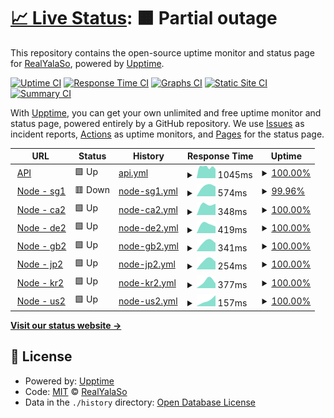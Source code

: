 # [📈 Live Status](https://status.yalaso.top): <!--live status--> **🟧 Partial outage**

This repository contains the open-source uptime monitor and status page for [RealYalaSo](https://status.yalaso.top), powered by [Upptime](https://github.com/upptime/upptime).

[![Uptime CI](https://github.com/RealYalaSo/status/workflows/Uptime%20CI/badge.svg)](https://github.com/RealYalaSo/status/actions?query=workflow%3A%22Uptime+CI%22)
[![Response Time CI](https://github.com/RealYalaSo/status/workflows/Response%20Time%20CI/badge.svg)](https://github.com/RealYalaSo/status/actions?query=workflow%3A%22Response+Time+CI%22)
[![Graphs CI](https://github.com/RealYalaSo/status/workflows/Graphs%20CI/badge.svg)](https://github.com/RealYalaSo/status/actions?query=workflow%3A%22Graphs+CI%22)
[![Static Site CI](https://github.com/RealYalaSo/status/workflows/Static%20Site%20CI/badge.svg)](https://github.com/RealYalaSo/status/actions?query=workflow%3A%22Static+Site+CI%22)
[![Summary CI](https://github.com/RealYalaSo/status/workflows/Summary%20CI/badge.svg)](https://github.com/RealYalaSo/status/actions?query=workflow%3A%22Summary+CI%22)

With [Upptime](https://upptime.js.org), you can get your own unlimited and free uptime monitor and status page, powered entirely by a GitHub repository. We use [Issues](https://github.com/RealYalaSo/status/issues) as incident reports, [Actions](https://github.com/RealYalaSo/status/actions) as uptime monitors, and [Pages](https://status.yalaso.top) for the status page.

<!--start: status pages-->
<!-- This summary is generated by Upptime (https://github.com/upptime/upptime) -->
<!-- Do not edit this manually, your changes will be overwritten -->
<!-- prettier-ignore -->
| URL | Status | History | Response Time | Uptime |
| --- | ------ | ------- | ------------- | ------ |
| <img alt="" src="https://favicons.githubusercontent.com/api.yalaso.top" height="13"> [API](https://api.yalaso.top/api/v1/ping) | 🟩 Up | [api.yml](https://github.com/RealYalaSo/status/commits/HEAD/history/api.yml) | <details><summary><img alt="Response time graph" src="./graphs/api/response-time-week.png" height="20"> 1045ms</summary><br><a href="https://status.yalaso.top/history/api"><img alt="Response time 1045" src="https://img.shields.io/endpoint?url=https%3A%2F%2Fraw.githubusercontent.com%2FRealYalaSo%2Fstatus%2FHEAD%2Fapi%2Fapi%2Fresponse-time.json"></a><br><a href="https://status.yalaso.top/history/api"><img alt="24-hour response time 1045" src="https://img.shields.io/endpoint?url=https%3A%2F%2Fraw.githubusercontent.com%2FRealYalaSo%2Fstatus%2FHEAD%2Fapi%2Fapi%2Fresponse-time-day.json"></a><br><a href="https://status.yalaso.top/history/api"><img alt="7-day response time 1045" src="https://img.shields.io/endpoint?url=https%3A%2F%2Fraw.githubusercontent.com%2FRealYalaSo%2Fstatus%2FHEAD%2Fapi%2Fapi%2Fresponse-time-week.json"></a><br><a href="https://status.yalaso.top/history/api"><img alt="30-day response time 1045" src="https://img.shields.io/endpoint?url=https%3A%2F%2Fraw.githubusercontent.com%2FRealYalaSo%2Fstatus%2FHEAD%2Fapi%2Fapi%2Fresponse-time-month.json"></a><br><a href="https://status.yalaso.top/history/api"><img alt="1-year response time 1045" src="https://img.shields.io/endpoint?url=https%3A%2F%2Fraw.githubusercontent.com%2FRealYalaSo%2Fstatus%2FHEAD%2Fapi%2Fapi%2Fresponse-time-year.json"></a></details> | <details><summary><a href="https://status.yalaso.top/history/api">100.00%</a></summary><a href="https://status.yalaso.top/history/api"><img alt="All-time uptime 100.00%" src="https://img.shields.io/endpoint?url=https%3A%2F%2Fraw.githubusercontent.com%2FRealYalaSo%2Fstatus%2FHEAD%2Fapi%2Fapi%2Fuptime.json"></a><br><a href="https://status.yalaso.top/history/api"><img alt="24-hour uptime 100.00%" src="https://img.shields.io/endpoint?url=https%3A%2F%2Fraw.githubusercontent.com%2FRealYalaSo%2Fstatus%2FHEAD%2Fapi%2Fapi%2Fuptime-day.json"></a><br><a href="https://status.yalaso.top/history/api"><img alt="7-day uptime 100.00%" src="https://img.shields.io/endpoint?url=https%3A%2F%2Fraw.githubusercontent.com%2FRealYalaSo%2Fstatus%2FHEAD%2Fapi%2Fapi%2Fuptime-week.json"></a><br><a href="https://status.yalaso.top/history/api"><img alt="30-day uptime 100.00%" src="https://img.shields.io/endpoint?url=https%3A%2F%2Fraw.githubusercontent.com%2FRealYalaSo%2Fstatus%2FHEAD%2Fapi%2Fapi%2Fuptime-month.json"></a><br><a href="https://status.yalaso.top/history/api"><img alt="1-year uptime 100.00%" src="https://img.shields.io/endpoint?url=https%3A%2F%2Fraw.githubusercontent.com%2FRealYalaSo%2Fstatus%2FHEAD%2Fapi%2Fapi%2Fuptime-year.json"></a></details>
| <img alt="" src="https://favicons.githubusercontent.com/sg1.yalaso.top" height="13"> [Node - sg1](http://sg1.yalaso.top/api/v1/ping) | 🟥 Down | [node-sg1.yml](https://github.com/RealYalaSo/status/commits/HEAD/history/node-sg1.yml) | <details><summary><img alt="Response time graph" src="./graphs/node-sg1/response-time-week.png" height="20"> 574ms</summary><br><a href="https://status.yalaso.top/history/node-sg1"><img alt="Response time 574" src="https://img.shields.io/endpoint?url=https%3A%2F%2Fraw.githubusercontent.com%2FRealYalaSo%2Fstatus%2FHEAD%2Fapi%2Fnode-sg1%2Fresponse-time.json"></a><br><a href="https://status.yalaso.top/history/node-sg1"><img alt="24-hour response time 574" src="https://img.shields.io/endpoint?url=https%3A%2F%2Fraw.githubusercontent.com%2FRealYalaSo%2Fstatus%2FHEAD%2Fapi%2Fnode-sg1%2Fresponse-time-day.json"></a><br><a href="https://status.yalaso.top/history/node-sg1"><img alt="7-day response time 574" src="https://img.shields.io/endpoint?url=https%3A%2F%2Fraw.githubusercontent.com%2FRealYalaSo%2Fstatus%2FHEAD%2Fapi%2Fnode-sg1%2Fresponse-time-week.json"></a><br><a href="https://status.yalaso.top/history/node-sg1"><img alt="30-day response time 574" src="https://img.shields.io/endpoint?url=https%3A%2F%2Fraw.githubusercontent.com%2FRealYalaSo%2Fstatus%2FHEAD%2Fapi%2Fnode-sg1%2Fresponse-time-month.json"></a><br><a href="https://status.yalaso.top/history/node-sg1"><img alt="1-year response time 574" src="https://img.shields.io/endpoint?url=https%3A%2F%2Fraw.githubusercontent.com%2FRealYalaSo%2Fstatus%2FHEAD%2Fapi%2Fnode-sg1%2Fresponse-time-year.json"></a></details> | <details><summary><a href="https://status.yalaso.top/history/node-sg1">99.96%</a></summary><a href="https://status.yalaso.top/history/node-sg1"><img alt="All-time uptime 99.96%" src="https://img.shields.io/endpoint?url=https%3A%2F%2Fraw.githubusercontent.com%2FRealYalaSo%2Fstatus%2FHEAD%2Fapi%2Fnode-sg1%2Fuptime.json"></a><br><a href="https://status.yalaso.top/history/node-sg1"><img alt="24-hour uptime 99.96%" src="https://img.shields.io/endpoint?url=https%3A%2F%2Fraw.githubusercontent.com%2FRealYalaSo%2Fstatus%2FHEAD%2Fapi%2Fnode-sg1%2Fuptime-day.json"></a><br><a href="https://status.yalaso.top/history/node-sg1"><img alt="7-day uptime 99.96%" src="https://img.shields.io/endpoint?url=https%3A%2F%2Fraw.githubusercontent.com%2FRealYalaSo%2Fstatus%2FHEAD%2Fapi%2Fnode-sg1%2Fuptime-week.json"></a><br><a href="https://status.yalaso.top/history/node-sg1"><img alt="30-day uptime 99.96%" src="https://img.shields.io/endpoint?url=https%3A%2F%2Fraw.githubusercontent.com%2FRealYalaSo%2Fstatus%2FHEAD%2Fapi%2Fnode-sg1%2Fuptime-month.json"></a><br><a href="https://status.yalaso.top/history/node-sg1"><img alt="1-year uptime 99.96%" src="https://img.shields.io/endpoint?url=https%3A%2F%2Fraw.githubusercontent.com%2FRealYalaSo%2Fstatus%2FHEAD%2Fapi%2Fnode-sg1%2Fuptime-year.json"></a></details>
| <img alt="" src="https://favicons.githubusercontent.com/ca2.yalaso.top" height="13"> [Node - ca2](http://ca2.yalaso.top/api/v1/ping) | 🟩 Up | [node-ca2.yml](https://github.com/RealYalaSo/status/commits/HEAD/history/node-ca2.yml) | <details><summary><img alt="Response time graph" src="./graphs/node-ca2/response-time-week.png" height="20"> 348ms</summary><br><a href="https://status.yalaso.top/history/node-ca2"><img alt="Response time 348" src="https://img.shields.io/endpoint?url=https%3A%2F%2Fraw.githubusercontent.com%2FRealYalaSo%2Fstatus%2FHEAD%2Fapi%2Fnode-ca2%2Fresponse-time.json"></a><br><a href="https://status.yalaso.top/history/node-ca2"><img alt="24-hour response time 348" src="https://img.shields.io/endpoint?url=https%3A%2F%2Fraw.githubusercontent.com%2FRealYalaSo%2Fstatus%2FHEAD%2Fapi%2Fnode-ca2%2Fresponse-time-day.json"></a><br><a href="https://status.yalaso.top/history/node-ca2"><img alt="7-day response time 348" src="https://img.shields.io/endpoint?url=https%3A%2F%2Fraw.githubusercontent.com%2FRealYalaSo%2Fstatus%2FHEAD%2Fapi%2Fnode-ca2%2Fresponse-time-week.json"></a><br><a href="https://status.yalaso.top/history/node-ca2"><img alt="30-day response time 348" src="https://img.shields.io/endpoint?url=https%3A%2F%2Fraw.githubusercontent.com%2FRealYalaSo%2Fstatus%2FHEAD%2Fapi%2Fnode-ca2%2Fresponse-time-month.json"></a><br><a href="https://status.yalaso.top/history/node-ca2"><img alt="1-year response time 348" src="https://img.shields.io/endpoint?url=https%3A%2F%2Fraw.githubusercontent.com%2FRealYalaSo%2Fstatus%2FHEAD%2Fapi%2Fnode-ca2%2Fresponse-time-year.json"></a></details> | <details><summary><a href="https://status.yalaso.top/history/node-ca2">100.00%</a></summary><a href="https://status.yalaso.top/history/node-ca2"><img alt="All-time uptime 100.00%" src="https://img.shields.io/endpoint?url=https%3A%2F%2Fraw.githubusercontent.com%2FRealYalaSo%2Fstatus%2FHEAD%2Fapi%2Fnode-ca2%2Fuptime.json"></a><br><a href="https://status.yalaso.top/history/node-ca2"><img alt="24-hour uptime 100.00%" src="https://img.shields.io/endpoint?url=https%3A%2F%2Fraw.githubusercontent.com%2FRealYalaSo%2Fstatus%2FHEAD%2Fapi%2Fnode-ca2%2Fuptime-day.json"></a><br><a href="https://status.yalaso.top/history/node-ca2"><img alt="7-day uptime 100.00%" src="https://img.shields.io/endpoint?url=https%3A%2F%2Fraw.githubusercontent.com%2FRealYalaSo%2Fstatus%2FHEAD%2Fapi%2Fnode-ca2%2Fuptime-week.json"></a><br><a href="https://status.yalaso.top/history/node-ca2"><img alt="30-day uptime 100.00%" src="https://img.shields.io/endpoint?url=https%3A%2F%2Fraw.githubusercontent.com%2FRealYalaSo%2Fstatus%2FHEAD%2Fapi%2Fnode-ca2%2Fuptime-month.json"></a><br><a href="https://status.yalaso.top/history/node-ca2"><img alt="1-year uptime 100.00%" src="https://img.shields.io/endpoint?url=https%3A%2F%2Fraw.githubusercontent.com%2FRealYalaSo%2Fstatus%2FHEAD%2Fapi%2Fnode-ca2%2Fuptime-year.json"></a></details>
| <img alt="" src="https://favicons.githubusercontent.com/de2.yalaso.top" height="13"> [Node - de2](http://de2.yalaso.top/api/v1/ping) | 🟩 Up | [node-de2.yml](https://github.com/RealYalaSo/status/commits/HEAD/history/node-de2.yml) | <details><summary><img alt="Response time graph" src="./graphs/node-de2/response-time-week.png" height="20"> 419ms</summary><br><a href="https://status.yalaso.top/history/node-de2"><img alt="Response time 419" src="https://img.shields.io/endpoint?url=https%3A%2F%2Fraw.githubusercontent.com%2FRealYalaSo%2Fstatus%2FHEAD%2Fapi%2Fnode-de2%2Fresponse-time.json"></a><br><a href="https://status.yalaso.top/history/node-de2"><img alt="24-hour response time 419" src="https://img.shields.io/endpoint?url=https%3A%2F%2Fraw.githubusercontent.com%2FRealYalaSo%2Fstatus%2FHEAD%2Fapi%2Fnode-de2%2Fresponse-time-day.json"></a><br><a href="https://status.yalaso.top/history/node-de2"><img alt="7-day response time 419" src="https://img.shields.io/endpoint?url=https%3A%2F%2Fraw.githubusercontent.com%2FRealYalaSo%2Fstatus%2FHEAD%2Fapi%2Fnode-de2%2Fresponse-time-week.json"></a><br><a href="https://status.yalaso.top/history/node-de2"><img alt="30-day response time 419" src="https://img.shields.io/endpoint?url=https%3A%2F%2Fraw.githubusercontent.com%2FRealYalaSo%2Fstatus%2FHEAD%2Fapi%2Fnode-de2%2Fresponse-time-month.json"></a><br><a href="https://status.yalaso.top/history/node-de2"><img alt="1-year response time 419" src="https://img.shields.io/endpoint?url=https%3A%2F%2Fraw.githubusercontent.com%2FRealYalaSo%2Fstatus%2FHEAD%2Fapi%2Fnode-de2%2Fresponse-time-year.json"></a></details> | <details><summary><a href="https://status.yalaso.top/history/node-de2">100.00%</a></summary><a href="https://status.yalaso.top/history/node-de2"><img alt="All-time uptime 100.00%" src="https://img.shields.io/endpoint?url=https%3A%2F%2Fraw.githubusercontent.com%2FRealYalaSo%2Fstatus%2FHEAD%2Fapi%2Fnode-de2%2Fuptime.json"></a><br><a href="https://status.yalaso.top/history/node-de2"><img alt="24-hour uptime 100.00%" src="https://img.shields.io/endpoint?url=https%3A%2F%2Fraw.githubusercontent.com%2FRealYalaSo%2Fstatus%2FHEAD%2Fapi%2Fnode-de2%2Fuptime-day.json"></a><br><a href="https://status.yalaso.top/history/node-de2"><img alt="7-day uptime 100.00%" src="https://img.shields.io/endpoint?url=https%3A%2F%2Fraw.githubusercontent.com%2FRealYalaSo%2Fstatus%2FHEAD%2Fapi%2Fnode-de2%2Fuptime-week.json"></a><br><a href="https://status.yalaso.top/history/node-de2"><img alt="30-day uptime 100.00%" src="https://img.shields.io/endpoint?url=https%3A%2F%2Fraw.githubusercontent.com%2FRealYalaSo%2Fstatus%2FHEAD%2Fapi%2Fnode-de2%2Fuptime-month.json"></a><br><a href="https://status.yalaso.top/history/node-de2"><img alt="1-year uptime 100.00%" src="https://img.shields.io/endpoint?url=https%3A%2F%2Fraw.githubusercontent.com%2FRealYalaSo%2Fstatus%2FHEAD%2Fapi%2Fnode-de2%2Fuptime-year.json"></a></details>
| <img alt="" src="https://favicons.githubusercontent.com/gb2.yalaso.top" height="13"> [Node - gb2](http://gb2.yalaso.top/api/v1/ping) | 🟩 Up | [node-gb2.yml](https://github.com/RealYalaSo/status/commits/HEAD/history/node-gb2.yml) | <details><summary><img alt="Response time graph" src="./graphs/node-gb2/response-time-week.png" height="20"> 341ms</summary><br><a href="https://status.yalaso.top/history/node-gb2"><img alt="Response time 341" src="https://img.shields.io/endpoint?url=https%3A%2F%2Fraw.githubusercontent.com%2FRealYalaSo%2Fstatus%2FHEAD%2Fapi%2Fnode-gb2%2Fresponse-time.json"></a><br><a href="https://status.yalaso.top/history/node-gb2"><img alt="24-hour response time 341" src="https://img.shields.io/endpoint?url=https%3A%2F%2Fraw.githubusercontent.com%2FRealYalaSo%2Fstatus%2FHEAD%2Fapi%2Fnode-gb2%2Fresponse-time-day.json"></a><br><a href="https://status.yalaso.top/history/node-gb2"><img alt="7-day response time 341" src="https://img.shields.io/endpoint?url=https%3A%2F%2Fraw.githubusercontent.com%2FRealYalaSo%2Fstatus%2FHEAD%2Fapi%2Fnode-gb2%2Fresponse-time-week.json"></a><br><a href="https://status.yalaso.top/history/node-gb2"><img alt="30-day response time 341" src="https://img.shields.io/endpoint?url=https%3A%2F%2Fraw.githubusercontent.com%2FRealYalaSo%2Fstatus%2FHEAD%2Fapi%2Fnode-gb2%2Fresponse-time-month.json"></a><br><a href="https://status.yalaso.top/history/node-gb2"><img alt="1-year response time 341" src="https://img.shields.io/endpoint?url=https%3A%2F%2Fraw.githubusercontent.com%2FRealYalaSo%2Fstatus%2FHEAD%2Fapi%2Fnode-gb2%2Fresponse-time-year.json"></a></details> | <details><summary><a href="https://status.yalaso.top/history/node-gb2">100.00%</a></summary><a href="https://status.yalaso.top/history/node-gb2"><img alt="All-time uptime 100.00%" src="https://img.shields.io/endpoint?url=https%3A%2F%2Fraw.githubusercontent.com%2FRealYalaSo%2Fstatus%2FHEAD%2Fapi%2Fnode-gb2%2Fuptime.json"></a><br><a href="https://status.yalaso.top/history/node-gb2"><img alt="24-hour uptime 100.00%" src="https://img.shields.io/endpoint?url=https%3A%2F%2Fraw.githubusercontent.com%2FRealYalaSo%2Fstatus%2FHEAD%2Fapi%2Fnode-gb2%2Fuptime-day.json"></a><br><a href="https://status.yalaso.top/history/node-gb2"><img alt="7-day uptime 100.00%" src="https://img.shields.io/endpoint?url=https%3A%2F%2Fraw.githubusercontent.com%2FRealYalaSo%2Fstatus%2FHEAD%2Fapi%2Fnode-gb2%2Fuptime-week.json"></a><br><a href="https://status.yalaso.top/history/node-gb2"><img alt="30-day uptime 100.00%" src="https://img.shields.io/endpoint?url=https%3A%2F%2Fraw.githubusercontent.com%2FRealYalaSo%2Fstatus%2FHEAD%2Fapi%2Fnode-gb2%2Fuptime-month.json"></a><br><a href="https://status.yalaso.top/history/node-gb2"><img alt="1-year uptime 100.00%" src="https://img.shields.io/endpoint?url=https%3A%2F%2Fraw.githubusercontent.com%2FRealYalaSo%2Fstatus%2FHEAD%2Fapi%2Fnode-gb2%2Fuptime-year.json"></a></details>
| <img alt="" src="https://favicons.githubusercontent.com/jp2.yalaso.top" height="13"> [Node - jp2](http://jp2.yalaso.top/api/v1/ping) | 🟩 Up | [node-jp2.yml](https://github.com/RealYalaSo/status/commits/HEAD/history/node-jp2.yml) | <details><summary><img alt="Response time graph" src="./graphs/node-jp2/response-time-week.png" height="20"> 254ms</summary><br><a href="https://status.yalaso.top/history/node-jp2"><img alt="Response time 254" src="https://img.shields.io/endpoint?url=https%3A%2F%2Fraw.githubusercontent.com%2FRealYalaSo%2Fstatus%2FHEAD%2Fapi%2Fnode-jp2%2Fresponse-time.json"></a><br><a href="https://status.yalaso.top/history/node-jp2"><img alt="24-hour response time 254" src="https://img.shields.io/endpoint?url=https%3A%2F%2Fraw.githubusercontent.com%2FRealYalaSo%2Fstatus%2FHEAD%2Fapi%2Fnode-jp2%2Fresponse-time-day.json"></a><br><a href="https://status.yalaso.top/history/node-jp2"><img alt="7-day response time 254" src="https://img.shields.io/endpoint?url=https%3A%2F%2Fraw.githubusercontent.com%2FRealYalaSo%2Fstatus%2FHEAD%2Fapi%2Fnode-jp2%2Fresponse-time-week.json"></a><br><a href="https://status.yalaso.top/history/node-jp2"><img alt="30-day response time 254" src="https://img.shields.io/endpoint?url=https%3A%2F%2Fraw.githubusercontent.com%2FRealYalaSo%2Fstatus%2FHEAD%2Fapi%2Fnode-jp2%2Fresponse-time-month.json"></a><br><a href="https://status.yalaso.top/history/node-jp2"><img alt="1-year response time 254" src="https://img.shields.io/endpoint?url=https%3A%2F%2Fraw.githubusercontent.com%2FRealYalaSo%2Fstatus%2FHEAD%2Fapi%2Fnode-jp2%2Fresponse-time-year.json"></a></details> | <details><summary><a href="https://status.yalaso.top/history/node-jp2">100.00%</a></summary><a href="https://status.yalaso.top/history/node-jp2"><img alt="All-time uptime 100.00%" src="https://img.shields.io/endpoint?url=https%3A%2F%2Fraw.githubusercontent.com%2FRealYalaSo%2Fstatus%2FHEAD%2Fapi%2Fnode-jp2%2Fuptime.json"></a><br><a href="https://status.yalaso.top/history/node-jp2"><img alt="24-hour uptime 100.00%" src="https://img.shields.io/endpoint?url=https%3A%2F%2Fraw.githubusercontent.com%2FRealYalaSo%2Fstatus%2FHEAD%2Fapi%2Fnode-jp2%2Fuptime-day.json"></a><br><a href="https://status.yalaso.top/history/node-jp2"><img alt="7-day uptime 100.00%" src="https://img.shields.io/endpoint?url=https%3A%2F%2Fraw.githubusercontent.com%2FRealYalaSo%2Fstatus%2FHEAD%2Fapi%2Fnode-jp2%2Fuptime-week.json"></a><br><a href="https://status.yalaso.top/history/node-jp2"><img alt="30-day uptime 100.00%" src="https://img.shields.io/endpoint?url=https%3A%2F%2Fraw.githubusercontent.com%2FRealYalaSo%2Fstatus%2FHEAD%2Fapi%2Fnode-jp2%2Fuptime-month.json"></a><br><a href="https://status.yalaso.top/history/node-jp2"><img alt="1-year uptime 100.00%" src="https://img.shields.io/endpoint?url=https%3A%2F%2Fraw.githubusercontent.com%2FRealYalaSo%2Fstatus%2FHEAD%2Fapi%2Fnode-jp2%2Fuptime-year.json"></a></details>
| <img alt="" src="https://favicons.githubusercontent.com/kr2.yalaso.top" height="13"> [Node - kr2](http://kr2.yalaso.top/api/v1/ping) | 🟩 Up | [node-kr2.yml](https://github.com/RealYalaSo/status/commits/HEAD/history/node-kr2.yml) | <details><summary><img alt="Response time graph" src="./graphs/node-kr2/response-time-week.png" height="20"> 377ms</summary><br><a href="https://status.yalaso.top/history/node-kr2"><img alt="Response time 377" src="https://img.shields.io/endpoint?url=https%3A%2F%2Fraw.githubusercontent.com%2FRealYalaSo%2Fstatus%2FHEAD%2Fapi%2Fnode-kr2%2Fresponse-time.json"></a><br><a href="https://status.yalaso.top/history/node-kr2"><img alt="24-hour response time 377" src="https://img.shields.io/endpoint?url=https%3A%2F%2Fraw.githubusercontent.com%2FRealYalaSo%2Fstatus%2FHEAD%2Fapi%2Fnode-kr2%2Fresponse-time-day.json"></a><br><a href="https://status.yalaso.top/history/node-kr2"><img alt="7-day response time 377" src="https://img.shields.io/endpoint?url=https%3A%2F%2Fraw.githubusercontent.com%2FRealYalaSo%2Fstatus%2FHEAD%2Fapi%2Fnode-kr2%2Fresponse-time-week.json"></a><br><a href="https://status.yalaso.top/history/node-kr2"><img alt="30-day response time 377" src="https://img.shields.io/endpoint?url=https%3A%2F%2Fraw.githubusercontent.com%2FRealYalaSo%2Fstatus%2FHEAD%2Fapi%2Fnode-kr2%2Fresponse-time-month.json"></a><br><a href="https://status.yalaso.top/history/node-kr2"><img alt="1-year response time 377" src="https://img.shields.io/endpoint?url=https%3A%2F%2Fraw.githubusercontent.com%2FRealYalaSo%2Fstatus%2FHEAD%2Fapi%2Fnode-kr2%2Fresponse-time-year.json"></a></details> | <details><summary><a href="https://status.yalaso.top/history/node-kr2">100.00%</a></summary><a href="https://status.yalaso.top/history/node-kr2"><img alt="All-time uptime 100.00%" src="https://img.shields.io/endpoint?url=https%3A%2F%2Fraw.githubusercontent.com%2FRealYalaSo%2Fstatus%2FHEAD%2Fapi%2Fnode-kr2%2Fuptime.json"></a><br><a href="https://status.yalaso.top/history/node-kr2"><img alt="24-hour uptime 100.00%" src="https://img.shields.io/endpoint?url=https%3A%2F%2Fraw.githubusercontent.com%2FRealYalaSo%2Fstatus%2FHEAD%2Fapi%2Fnode-kr2%2Fuptime-day.json"></a><br><a href="https://status.yalaso.top/history/node-kr2"><img alt="7-day uptime 100.00%" src="https://img.shields.io/endpoint?url=https%3A%2F%2Fraw.githubusercontent.com%2FRealYalaSo%2Fstatus%2FHEAD%2Fapi%2Fnode-kr2%2Fuptime-week.json"></a><br><a href="https://status.yalaso.top/history/node-kr2"><img alt="30-day uptime 100.00%" src="https://img.shields.io/endpoint?url=https%3A%2F%2Fraw.githubusercontent.com%2FRealYalaSo%2Fstatus%2FHEAD%2Fapi%2Fnode-kr2%2Fuptime-month.json"></a><br><a href="https://status.yalaso.top/history/node-kr2"><img alt="1-year uptime 100.00%" src="https://img.shields.io/endpoint?url=https%3A%2F%2Fraw.githubusercontent.com%2FRealYalaSo%2Fstatus%2FHEAD%2Fapi%2Fnode-kr2%2Fuptime-year.json"></a></details>
| <img alt="" src="https://favicons.githubusercontent.com/us2.yalaso.top" height="13"> [Node - us2](http://us2.yalaso.top/api/v1/ping) | 🟩 Up | [node-us2.yml](https://github.com/RealYalaSo/status/commits/HEAD/history/node-us2.yml) | <details><summary><img alt="Response time graph" src="./graphs/node-us2/response-time-week.png" height="20"> 157ms</summary><br><a href="https://status.yalaso.top/history/node-us2"><img alt="Response time 157" src="https://img.shields.io/endpoint?url=https%3A%2F%2Fraw.githubusercontent.com%2FRealYalaSo%2Fstatus%2FHEAD%2Fapi%2Fnode-us2%2Fresponse-time.json"></a><br><a href="https://status.yalaso.top/history/node-us2"><img alt="24-hour response time 157" src="https://img.shields.io/endpoint?url=https%3A%2F%2Fraw.githubusercontent.com%2FRealYalaSo%2Fstatus%2FHEAD%2Fapi%2Fnode-us2%2Fresponse-time-day.json"></a><br><a href="https://status.yalaso.top/history/node-us2"><img alt="7-day response time 157" src="https://img.shields.io/endpoint?url=https%3A%2F%2Fraw.githubusercontent.com%2FRealYalaSo%2Fstatus%2FHEAD%2Fapi%2Fnode-us2%2Fresponse-time-week.json"></a><br><a href="https://status.yalaso.top/history/node-us2"><img alt="30-day response time 157" src="https://img.shields.io/endpoint?url=https%3A%2F%2Fraw.githubusercontent.com%2FRealYalaSo%2Fstatus%2FHEAD%2Fapi%2Fnode-us2%2Fresponse-time-month.json"></a><br><a href="https://status.yalaso.top/history/node-us2"><img alt="1-year response time 157" src="https://img.shields.io/endpoint?url=https%3A%2F%2Fraw.githubusercontent.com%2FRealYalaSo%2Fstatus%2FHEAD%2Fapi%2Fnode-us2%2Fresponse-time-year.json"></a></details> | <details><summary><a href="https://status.yalaso.top/history/node-us2">100.00%</a></summary><a href="https://status.yalaso.top/history/node-us2"><img alt="All-time uptime 100.00%" src="https://img.shields.io/endpoint?url=https%3A%2F%2Fraw.githubusercontent.com%2FRealYalaSo%2Fstatus%2FHEAD%2Fapi%2Fnode-us2%2Fuptime.json"></a><br><a href="https://status.yalaso.top/history/node-us2"><img alt="24-hour uptime 100.00%" src="https://img.shields.io/endpoint?url=https%3A%2F%2Fraw.githubusercontent.com%2FRealYalaSo%2Fstatus%2FHEAD%2Fapi%2Fnode-us2%2Fuptime-day.json"></a><br><a href="https://status.yalaso.top/history/node-us2"><img alt="7-day uptime 100.00%" src="https://img.shields.io/endpoint?url=https%3A%2F%2Fraw.githubusercontent.com%2FRealYalaSo%2Fstatus%2FHEAD%2Fapi%2Fnode-us2%2Fuptime-week.json"></a><br><a href="https://status.yalaso.top/history/node-us2"><img alt="30-day uptime 100.00%" src="https://img.shields.io/endpoint?url=https%3A%2F%2Fraw.githubusercontent.com%2FRealYalaSo%2Fstatus%2FHEAD%2Fapi%2Fnode-us2%2Fuptime-month.json"></a><br><a href="https://status.yalaso.top/history/node-us2"><img alt="1-year uptime 100.00%" src="https://img.shields.io/endpoint?url=https%3A%2F%2Fraw.githubusercontent.com%2FRealYalaSo%2Fstatus%2FHEAD%2Fapi%2Fnode-us2%2Fuptime-year.json"></a></details>

<!--end: status pages-->

[**Visit our status website →**](https://status.yalaso.top)

## 📄 License

- Powered by: [Upptime](https://github.com/upptime/upptime)
- Code: [MIT](./LICENSE) © [RealYalaSo](https://status.yalaso.top)
- Data in the `./history` directory: [Open Database License](https://opendatacommons.org/licenses/odbl/1-0/)
